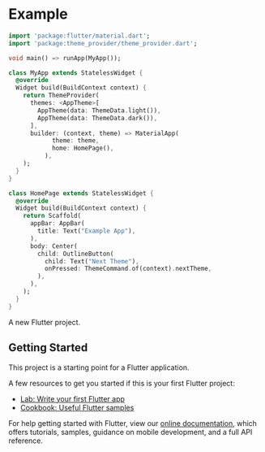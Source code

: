 # Example

```dart
import 'package:flutter/material.dart';
import 'package:theme_provider/theme_provider.dart';

void main() => runApp(MyApp());

class MyApp extends StatelessWidget {
  @override
  Widget build(BuildContext context) {
    return ThemeProvider(
      themes: <AppTheme>[
        AppTheme(data: ThemeData.light()),
        AppTheme(data: ThemeData.dark()),
      ],
      builder: (context, theme) => MaterialApp(
            theme: theme,
            home: HomePage(),
          ),
    );
  }
}

class HomePage extends StatelessWidget {
  @override
  Widget build(BuildContext context) {
    return Scaffold(
      appBar: AppBar(
        title: Text("Example App"),
      ),
      body: Center(
        child: OutlineButton(
          child: Text("Next Theme"),
          onPressed: ThemeCommand.of(context).nextTheme,
        ),
      ),
    );
  }
}

```

A new Flutter project.

## Getting Started

This project is a starting point for a Flutter application.

A few resources to get you started if this is your first Flutter project:

- [Lab: Write your first Flutter app](https://flutter.dev/docs/get-started/codelab)
- [Cookbook: Useful Flutter samples](https://flutter.dev/docs/cookbook)

For help getting started with Flutter, view our
[online documentation](https://flutter.dev/docs), which offers tutorials,
samples, guidance on mobile development, and a full API reference.
